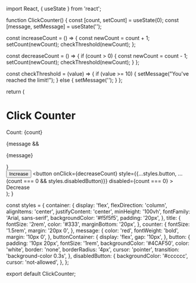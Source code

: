 import React, { useState } from 'react';

function ClickCounter() {
  const [count, setCount] = useState(0);
  const [message, setMessage] = useState('');

  const increaseCount = () => {
    const newCount = count + 1;
    setCount(newCount);
    checkThreshold(newCount);
  };

  const decreaseCount = () => {
    if (count > 0) {
      const newCount = count - 1;
      setCount(newCount);
      checkThreshold(newCount);
    }
  };

  const checkThreshold = (value) => {
    if (value >= 10) {
      setMessage("You've reached the limit!");
    } else {
      setMessage('');
    }
  };

  return (
    <div style={styles.container}>
      <h1 style={styles.title}>Click Counter</h1>
      <p style={styles.counter}>Count: {count}</p>
      {message && <p style={styles.message}>{message}</p>}
      <div style={styles.buttonContainer}>
        <button 
          onClick={increaseCount} 
          style={styles.button}
        >
          Increase
        </button>
        <button 
          onClick={decreaseCount} 
          style={{...styles.button, ...(count === 0 && styles.disabledButton)}}
          disabled={count === 0}
        >
          Decrease
        </button>
      </div>
    </div>
  );
}

const styles = {
  container: {
    display: 'flex',
    flexDirection: 'column',
    alignItems: 'center',
    justifyContent: 'center',
    minHeight: '100vh',
    fontFamily: 'Arial, sans-serif',
    backgroundColor: '#f5f5f5',
    padding: '20px',
  },
  title: {
    fontSize: '2rem',
    color: '#333',
    marginBottom: '20px',
  },
  counter: {
    fontSize: '1.5rem',
    margin: '20px 0',
  },
  message: {
    color: 'red',
    fontWeight: 'bold',
    margin: '10px 0',
  },
  buttonContainer: {
    display: 'flex',
    gap: '10px',
  },
  button: {
    padding: '10px 20px',
    fontSize: '1rem',
    backgroundColor: '#4CAF50',
    color: 'white',
    border: 'none',
    borderRadius: '4px',
    cursor: 'pointer',
    transition: 'background-color 0.3s',
  },
  disabledButton: {
    backgroundColor: '#cccccc',
    cursor: 'not-allowed',
  },
};

export default ClickCounter;
